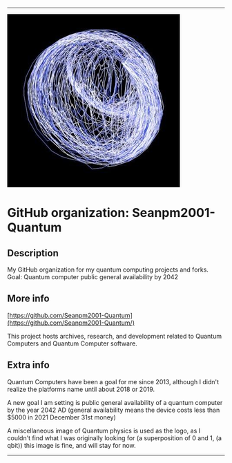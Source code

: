 
***

![QUANTUM1.jpeg failed to load. The file may be missing or corrupt. Check the file path for errors first.](/AdditionalInfo/2/Seanpm2001-Quantum/QUANTUM1.jpeg)

# GitHub organization: Seanpm2001-Quantum

## Description

My GitHub organization for my quantum computing projects and forks. Goal: Quantum computer public general availability by 2042

## More info

[https://github.com/Seanpm2001-Quantum](https://github.com/Seanpm2001-Quantum/)

This project hosts archives, research, and development related to Quantum Computers and Quantum Computer software.

## Extra info

Quantum Computers have been a goal for me since 2013, although I didn't realize the platforms name until about 2018 or 2019.

A new goal I am setting is public general availability of a quantum computer by the year 2042 AD (general availability means the device costs less than $5000 in 2021 December 31st money)

A miscellaneous image of Quantum physics is used as the logo, as I couldn't find what I was originally looking for (a superposition of 0 and 1, (a qbit)) this image is fine, and will stay for now.

***
